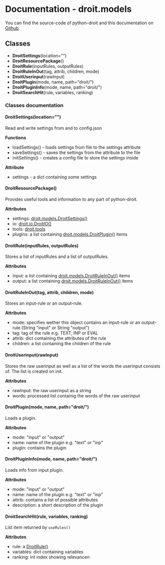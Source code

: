 # Documentation - droit.models
You can find the source-code of python-droit and this documentation on [Github](https://github.com/jaybeejs/python-droit).


## Classes
- **DroitSettings**(location="")
- **DroitResourcePackage**()
- **DroitRule**(inputRules, outputRules)
- **DroitRuleInOut**(tag, attrib, children, mode)
- **DroitUserinput**(rawInput)
- **DroitPlugin**(mode, name, path="droit/")
- **DroitPluginInfo**(mode, name, path="droit/")
- **DroitSearchHit**(rule, variables, ranking)

### Classes documentation
#### DroitSettings(location="")
Read and write settings from and to config.json  
  
**Functions**

- loadSettings() - loads settings from file to the settings attribute
- saveSettings() - saves the settings from the attribute to the file
- initSettings() - creates a config file to store the settings inside

**Attribute**

- settings - a dict containing some settings

#### DroitResourcePackage()
Provides useful tools and information to any part of python-droit.

**Attributes**

- settings: [droit.models.DroitSettings()](#droitsettingslocation)
- io: [droit.io.DroitIO()](https://github.com/jaybeejs/python-droit/blob/master/docs/io.md)
- tools: [droit.tools](https://github.com/jaybeejs/python-droit/blob/master/docs/tools.md)
- plugins: a list containing [droit.models.DroitPlugin()](#droitpluginmode-name) items

#### DroitRule(inputRules, outputRules)
Stores a list of inputRules and a list of outputRules.

**Attributes**

- input: a list containing [droit.models.DroitRuleInOut()](#droitruleinouttag-attrib-children-mode) items
- output: a list containing [droit.models.DroitRuleInOut()](#droitruleinouttag-attrib-children-mode) items

#### DroitRuleInOut(tag, attrib, children, mode)
Stores an input-rule or an output-rule.

**Attributes**

- mode: specifies wether this object contains an input-rule or an output-rule (String "input" or String "output")
- tag: tag of the rule e.g. TEXT, INP or EVAL
- attrib: dict containing the attributes of the rule
- children: a list containing the children of the rule

#### DroitUserinput(rawInput)
Stores the raw userinput as well as a list of the words the userinput consists of. The list is created on init.

**Attributes**

- rawInput: the raw userinput as a string
- words: processed list containig the words of the raw userinput

#### DroitPlugin(mode, name, path="droit/")
Loads a plugin.

**Attributes**

- mode: "input" or "output"
- name: name of the plugin e.g. "text" or "inp"
- plugin: contains the plugin

#### DroitPluginInfo(mode, name, path="droit/")
Loads info from input plugin.

**Attributes**

- mode: "input" or "output"
- name: name of the plugin e.g. "text" or "inp"
- attrib: contains a list of possible attributes
- description: a short description of the plugin

#### DroitSearchHit(rule, variables, ranking)
List item returned by `useRules()`

**Attributes**

- rule: a [DroitRule()](#droitruleinputrules-outputrules)
- variables: dict containing variables
- ranking: int index showing relevancen